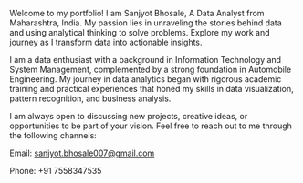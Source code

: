 Welcome to my portfolio! I am Sanjyot Bhosale, A Data Analyst from Maharashtra, India. My passion lies in unraveling the stories behind data and using analytical thinking to solve problems. Explore my work and journey as I transform data into actionable insights.

I am a data enthusiast with a background in Information Technology and System Management, complemented by a strong foundation in Automobile Engineering. My journey in data analytics began with rigorous academic training and practical experiences that honed my skills in data visualization, pattern recognition, and business analysis.

I am always open to discussing new projects, creative ideas, or opportunities to be part of your vision. Feel free to reach out to me through the following channels:

Email: sanjyot.bhosale007@gmail.com

Phone: +91 7558347535


<!---
Sanjyot2729/Sanjyot2729 is a ✨ special ✨ repository because its `README.md` (this file) appears on your GitHub profile.
You can click the Preview link to take a look at your changes.
--->

